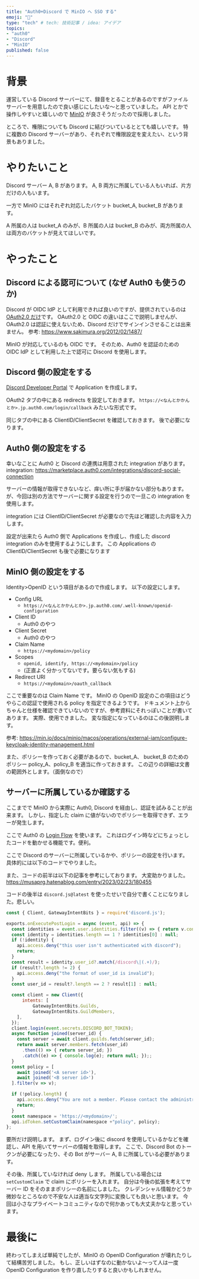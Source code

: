 ```yaml
---
title: "Auth0+Discord で MinIO へ SSO する"
emoji: "🦩"
type: "tech" # tech: 技術記事 / idea: アイデア
topics: 
- "auth0"
- "Discord"
- "MinIO"
published: false
---
```

# 背景
運営している Discord サーバーにて、録音をとることがあるのですがファイルサーバーを用意したので良い感じにしたいな～と思っていました。
API とかで操作しやすいと嬉しいので [MinIO](https://min.io) が良さそうだったので採用しました。

ところで、権限についても Discord に結びついているととても嬉しいです。
特に複数の Discord サーバーがあり、それぞれで権限設定を変えたい、という背景もありました。

# やりたいこと
Discord サーバー A, B があります。
A, B 両方に所属している人もいれば、片方だけの人もいます。

一方で MinIO にはそれぞれ対応したバケット bucket_A, bucket_B があります。

A 所属の人は bucket_A のみが、B 所属の人は bucket_B のみが、両方所属の人は両方のバケットが見えてほしいです。

# やったこと

## Discord による認可について (なぜ Auth0 も使うのか)
Discord が OIDC IdP として利用できれば良いのですが、提供されているのは [OAuth2.0 だけ](https://discord.com/developers/docs/topics/oauth2)です。
OAuth2.0 と OIDC の違いはここで説明しませんが、OAuth2.0 は認証に使えないため、Discord だけでサインインさせることは出来ません。
参考: https://www.sakimura.org/2012/02/1487/

MinIO が対応しているのも OIDC です。
そのため、Auth0 を認証のための OIDC IdP として利用した上で認可に Discord を使用します。

## Discord 側の設定をする
[Discord Developer Portal](https://discord.com/developers/applications) で Application を作成します。

OAuth2 タブの中にある redirects を設定しておきます。
`https://<なんとかかんとか>.jp.auth0.com/login/callback` みたいな形式です。

同じタブの中にある ClientID/ClientSecret を確認しておきます。
後で必要になります。

## Auth0 側の設定をする
幸いなことに Auth0 と Discord の連携は用意された integration があります。
integration: https://marketplace.auth0.com/integrations/discord-social-connection

サーバーの情報が取得できないなど、痒い所に手が届かない部分もあります。
が、今回は別の方法でサーバーに関する設定を行うので一旦この integration を使用します。

integration には ClientID/ClientSecret が必要なので先ほど確認した内容を入力します。

設定が出来たら Auth0 側で Applications を作成し、作成した discord integration のみを使用するようにします。
この Applications の ClientID/ClientSecret も後で必要になります

## MinIO 側の設定をする
Identity>OpenID という項目があるので作成します。
以下の設定にします。

- Config URL
  - `https://<なんとかかんとか>.jp.auth0.com/.well-known/openid-configuration`
- Client ID
  - Auth0 のやつ
- Client Secret
  - Auth0 のやつ
- Claim Name
  - `https://<mydomain>/policy`
- Scopes
  - `openid, identify, https://<mydomain>/policy`
  - (正直よく分かってないです。要らない気もする)
- Redirect URI
  - `https://<mydomain>/oauth_callback`

ここで重要なのは Claim Name です。
MinIO の OpenID 設定のこの項目はどうやらこの認証で使用される policy を指定できるようです。
ドキュメント上からちゃんと仕様を確認できていないのですが、参考資料にそれっぽいことが書いてあります。
実際、使用できました。
変な指定になっているのはこの後説明します。

参考: https://min.io/docs/minio/macos/operations/external-iam/configure-keycloak-identity-management.html

また、ポリシーを作っておく必要があるので、bucket_A、 bucket_B のためのポリシー policy_A、policy_B を適当に作っておきます。
この辺りの詳細は文書の範囲外とします。（面倒なので）

## サーバーに所属しているか確認する
ここまでで MinIO から実際に Auth0, Discord を経由し、認証を試みることが出来ます。
しかし、指定した claim に値がないのでポリシーを取得できず、エラーが発生します。

ここで Auth0 の [Login Flow](https://auth0.com/docs/customize/actions/flows-and-triggers/login-flow) を使います。
これはログイン時などにちょっとしたコードを動かせる機能です。便利。

ここで Discord のサーバーに所属しているかや、ポリシーの設定を行います。
具体的には以下のコードでやりました。

また、コードの前半は以下の記事を参考にしております。
大変助かりました。
https://musaprg.hatenablog.com/entry/2023/02/23/180455

コードの後半は `discord.js@latest` を使ったせいで自分で書くことになりました。悲しい。

```js
const { Client, GatewayIntentBits } = require('discord.js');

exports.onExecutePostLogin = async (event, api) => {
  const identities = event.user.identities.filter((v) => { return v.connection == "discord"; });
  const identity = identities.length == 1 ? identities[0] : null;
  if (!identity) {
    api.access.deny("this user isn't authenticated with discord");
    return;
  }
  const result = identity.user_id?.match(/discord\|(.+)/);
  if (result?.length != 2) {
    api.access.deny("the format of user_id is invalid");
  }
  const user_id = result?.length == 2 ? result[1] : null;

  const client = new Client({
	  intents: [
		  GatewayIntentBits.Guilds,
		  GatewayIntentBits.GuildMembers,
    ],
  });
  client.login(event.secrets.DISCORD_BOT_TOKEN);
  async function joined(server_id) {
    const server = await client.guilds.fetch(server_id);
    return await server.members.fetch(user_id)
      .then(() => { return server_id; })
      .catch((e) => { console.log(e); return null; });;
  }
  const policy = [
    await joined('<A server id>'),
    await joined('<B server id>')
  ].filter(v => v);

  if (!policy.length) {
    api.access.deny("You are not a member. Please contact the administrator for details.");
    return;
  }
  const namespace = 'https://<mydomain>/';
  api.idToken.setCustomClaim(namespace +"policy", policy);
};
```

要所だけ説明します。
まず、ログイン後に discord を使用しているかなどを確認し、API を用いてサーバーの情報を取得します。
ここで、Discord Bot のトークンが必要になったり、その Bot がサーバー A, B に所属している必要があります。

その後、所属していなければ deny します。
所属している場合には `setCustomClaim` で claim にポリシーを入れます。
自分は今後の拡張を考えてサーバー ID をそのままポリシーの名前にしました。
クレデンシャル情報かどうか微妙なところなので不安な人は適当な文字列に変換しても良いと思います。
今回は小さなプライベートコミュニティなので何かあっても大丈夫かなと思っています。

# 最後に
終わってしまえば単純でしたが、MinIO の OpenID Configuration が壊れたりして結構苦労しました。
もし、正しいはずなのに動かないよ～って人は一度 OpenID Configuration を作り直したりすると良いかもしれません。
